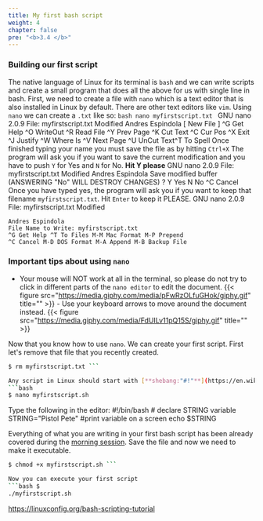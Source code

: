 ```yaml
---
title: My first bash script
weight: 4
chapter: false
pre: "<b>3.4 </b>"
---
```

### Building our first script
The native language of Linux for its terminal is `bash` and we can write 
scripts and create a small program that does all the above for us with 
single line in bash. First, we need to create a file with `nano` which 
is a text editor that is also installed in Linux by default. There are 
other text editors like `vim`. Using `nano` we can create a `.txt` like 
so: ```bash nano myfirstscript.txt ```
	  GNU nano 2.0.9 File: myfirstscript.txt Modified
	Andres Espindola
									  [ New File ]
	^G Get Help ^O WriteOut ^R Read File ^Y Prev Page ^K Cut Text ^C 
Cur Pos
	^X Exit ^J Justify ^W Where Is ^V Next Page ^U UnCut Text^T To 
Spell Once finished typing your name you must save the file as by 
hitting `Ctrl+X` The program will ask you if you want to save the 
current modification and you have to push `Y` for Yes and `N` for No. 
**Hit Y please**
	GNU nano 2.0.9 File: myfirstscript.txt Modified
	Andres Espindola
	Save modified buffer (ANSWERING "No" WILL DESTROY CHANGES) ?
	 Y Yes
	 N No ^C Cancel Once you have typed yes, the program will ask 
you if you want to keep that filename `myfirstscript.txt`. Hit `Enter` 
to keep it PLEASE.
	GNU nano 2.0.9 File: myfirstscript.txt Modified
		
	Andres Espindola
	File Name to Write: myfirstscript.txt
	^G Get Help ^T To Files M-M Mac Format M-P Prepend
	^C Cancel M-D DOS Format M-A Append M-B Backup File
### Important tips about using `nano`
- Your mouse will NOT work at all in the terminal, so please do not try 
to click in different parts of the `nano editor` to edit the document.
 {{< figure src="https://media.giphy.com/media/pFwRzOLfuGHok/giphy.gif" 
title="" >}} - Use your keyboard arrows to move around the document 
instead.
 {{< figure src="https://media.giphy.com/media/FdUILv11pQ15S/giphy.gif" 
title="" >}}
 
Now that you know how to use `nano`. We can create your first script. 
First let's remove that file that you recently created. 

```bash 
$ rm myfirstscript.txt ```

Any script in Linux should start with [**shebang:"#!"**](https://en.wikipedia.org/wiki/Shebang_(Unix)). Start another `nano` document: 
```bash 
$ nano myfirstscript.sh 
``` 
Type the following in the editor:
	#!/bin/bash
	# declare STRING variable
	STRING="Pistol Pete"
	#print variable on a screen
	echo $STRING
	
Everything of what you are writing in your first bash script has been 
already covered during the [morning session](../../morning). Save the 
file and now we need to make it executable.

```bash 
$ chmod +x myfirstscript.sh ```

Now you can execute your first script 
```bash $ 
./myfirstscript.sh 
```


https://linuxconfig.org/bash-scripting-tutorial
